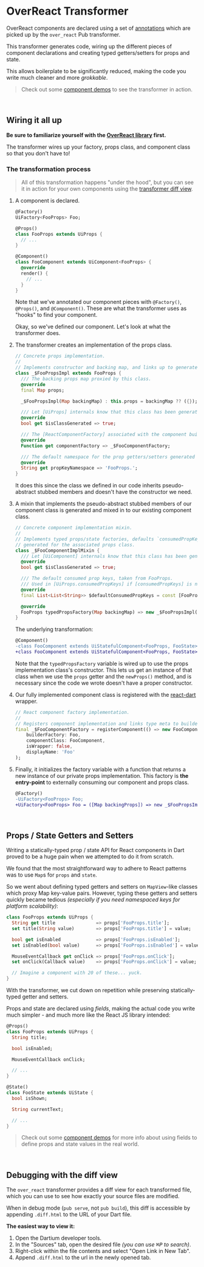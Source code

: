 # OverReact Transformer

[](#__START_EMBEDDED_README__)

OverReact components are declared using a set of [annotations] which are 
picked up by the `over_react` Pub transformer.

This transformer generates code, wiring up the different pieces of component 
declarations and creating typed getters/setters for props and state.

This allows boilerplate to be significantly reduced, making the code you write 
much cleaner and more _grokkable_.

> Check out some [component demos] to see the transformer in action.

&nbsp;
&nbsp;



## Wiring it all up

__Be sure to familiarize yourself with the [OverReact library] first.__

The transformer wires up your factory, props class, and component class so that you don't have to!


### The transformation process

> All of this transformation happens "under the hood", but you can see it in action for your 
own components using the [transformer diff view](#debugging-with-the-diff-view).

1. A component is declared.

    ```dart
    @Factory()
    UiFactory<FooProps> Foo;
    
    @Props()
    class FooProps extends UiProps { 
      // ...
    }
    
    @Component()
    class FooComponent extends UiComponent<FooProps> {
      @override
      render() { 
        // ...
      }
    }
    ```

    Note that we've annotated our component pieces with `@Factory()`, `@Props()`, and `@Component()`. 
    These are what the transformer uses as "hooks" to find your component.

    Okay, so we've defined our component. Let's look at what the transformer does.
    
2. The transformer creates an implementation of the props class.

    ```dart
    // Concrete props implementation.
    //
    // Implements constructor and backing map, and links up to generated component factory.
    class _$FooPropsImpl extends FooProps {
      /// The backing props map proxied by this class.
      @override
      final Map props;
    
      _$FooPropsImpl(Map backingMap) : this.props = backingMap ?? ({});
    
      /// Let [UiProps] internals know that this class has been generated.
      @override
      bool get $isClassGenerated => true;
    
      /// The [ReactComponentFactory] associated with the component built by this class.
      @override
      Function get componentFactory => _$FooComponentFactory;
    
      /// The default namespace for the prop getters/setters generated for this class.
      @override
      String get propKeyNamespace => 'FooProps.';
    }
    ```
    
    It does this since the class we defined in our code inherits pseudo-abstract stubbed 
    members and doesn't have the constructor we need.

3. A mixin that implements the pseudo-abstract stubbed members of our component class is 
generated and mixed in to our existing component class.

    ```dart
    // Concrete component implementation mixin.
    //
    // Implements typed props/state factories, defaults `consumedPropKeys` to the keys
    // generated for the associated props class.
    class _$FooComponentImplMixin {
      /// Let [UiComponent] internals know that this class has been generated.
      @override
      bool get $isClassGenerated => true;
    
      /// The default consumed prop keys, taken from FooProps.
      /// Used in [UiProps.consumedPropKeys] if [consumedPropKeys] is not overridden.
      @override
      final List<List<String>> $defaultConsumedPropKeys = const [FooProps.$propKeys];
    
      @override
      FooProps typedPropsFactory(Map backingMap) => new _$FooPropsImpl(backingMap);
    }
    ```

    The underlying transformation:
    
    ```diff
    @Component()
    -class FooComponent extends UiStatefulComponent<FooProps, FooState> {
    +class FooComponent extends UiStatefulComponent<FooProps, FooState> with _$FooComponentImplMixin {
    ```

    Note that the `typedPropsFactory` variable is wired up to use the props implementation 
    class's constructor. This lets us get an instance of that class when we use the `props` 
    getter and the `newProps()` method, and is necessary since the code we wrote 
    doesn't have a proper constructor.

4. Our fully implemented component class is registered with the [react-dart] wrapper.

    ```dart
    // React component factory implementation.
    //
    // Registers component implementation and links type meta to builder factory.
    final _$FooComponentFactory = registerComponent(() => new FooComponent(),
        builderFactory: Foo,
        componentClass: FooComponent,
        isWrapper: false,
        displayName: 'Foo'
    );
    ```

5. Finally, it initializes the factory variable with a function that returns a new instance of our 
private props implementation. This factory is __the entry-point__ to externally consuming our 
component and props class.

    ```diff
    @Factory()
    -UiFactory<FooProps> Foo;
    +UiFactory<FooProps> Foo = ([Map backingProps]) => new _$FooPropsImpl(backingProps);
    ```

&nbsp;
&nbsp;



## Props / State Getters and Setters

Writing a statically-typed prop / state API for React components in Dart proved to be a huge pain when we 
attempted to do it from scratch.

We found that the most straightforward way to adhere to React patterns was to use `Map`s for `props` and `state`. 

So we went about defining typed getters and setters on `MapView`-like classes which proxy Map key-value pairs. 
However, typing these getters and setters quickly became tedious 
_(especially if you need namespaced keys for platform scalability)_:

```dart
class FooProps extends UiProps {
  String get title               => props['FooProps.title'];
  set title(String value)        => props['FooProps.title'] = value;

  bool get isEnabled             => props['FooProps.isEnabled'];
  set isEnabled(bool value)      => props['FooProps.isEnabled'] = value;

  MouseEventCallback get onClick => props['FooProps.onClick'];
  set onClick(Callback value)    => props['FooProps.onClick'] = value;

  // Imagine a component with 20 of these... yuck.
}
```

With the transformer, we cut down on repetition while preserving statically-typed getter and setters. 

Props and state are declared using _fields_, making the actual code you write much simpler - 
and much more like the React JS library intended:

```dart
@Props()
class FooProps extends UiProps {
  String title;

  bool isEnabled;

  MouseEventCallback onClick;

  // ...
}

@State()
class FooState extends UiState {
  bool isShown;

  String currentText;

  // ...
}
```

> Check out some [component demos] for more info about using fields to define props and state values in the real world.

&nbsp;
&nbsp;



## Debugging with the diff view

The `over_react` transformer provides a diff view for each transformed file, 
which you can use to see how exactly your source files are modified.

When in debug mode (`pub serve`, not `pub build`), this diff is accessible by 
appending `.diff.html` to the URL of your Dart file.

__The easiest way to view it:__

1. Open the Dartium developer tools.
2. In the "Sources" tab, open the desired file <em>(you can use <kbd>⌘P</kbd> to search)</em>.
3. Right-click within the file contents and select "Open Link in New Tab".
4. Append `.diff.html` to the url in the newly opened tab.



[OverReact library]: https://github.com/Workiva/over_react/blob/master/README.md
[annotations]: https://github.com/Workiva/over_react/blob/master/lib/src/component_declaration/annotations.dart
[component demos]: https://workiva.github.io/over_react/demos/
[react-dart]: https://github.com/cleandart/react-dart
